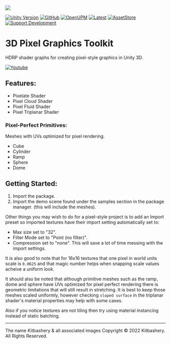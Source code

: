 <!-- ONLINE DOCUMENTATION FOUND @ https://kitbashery.com/docs/3d-pixel-graphics-toolkit -->



![](https://kitbashery.com/assets/images/kitbashery-github-banner.jpg)

[![Unity Version](https://img.shields.io/badge/Unity-2021.3%2B-blue.svg)](https://unity3d.com/get-unity/download)
[![GitHub](https://img.shields.io/github/license/kitbashery/modular-ai.svg)](https://github.com/Kitbashery/3D-Pixel-Graphics-Toolkit/blob/main/LICENSE.md)
[![OpenUPM](https://img.shields.io/badge/Install-openUPM-blue)](https://openupm.com/packages/com.kitbashery.3d-pixel-graphics-toolkit.html)
[![Latest](https://img.shields.io/badge/Dev%20Kit-.unitypackage-blue)](https://github.com/Kitbashery/3D-Pixel-Graphics-Toolkit/releases/download/Development-Package/Kitbashery_3D_Pixel_Graphics_Toolkit.unitypackage)
[![AssetStore](https://img.shields.io/badge/Download%20LTS-Unity%20Asset%20Store-blue)](https://assetstore.unity.com/packages/slug/233054)
[![Support Development](https://img.shields.io/badge/Ko--fi-Support%20Development-%23ff5f5f)](https://ko-fi.com/S6S8EKDY5)

# 3D Pixel Graphics Toolkit

HDRP shader graphs for creating pixel-style graphics in Unity 3D.

[![Youtube](https://img.youtube.com/vi/wWMcH4FSE44/0.jpg)](https://www.youtube.com/watch?v=wWMcH4FSE44)

## Features:

* Pixelate Shader
* Pixel Cloud Shader
* Pixel Fluid Shader
* Pixel Triplanar Shader

### Pixel-Perfect Primitives:
Meshes with UVs optimized for pixel rendering.

* Cube
* Cylinder
* Ramp
* Sphere
* Dome

## Getting Started:

1. Import the package.
2. Import the demo scene found under the samples section in the package manager. (this will include the meshes).

Other things you may wish to do for a pixel-style project is to add an Import preset so imported textures have their import setting automatically set to:
* Max size set to "32".
* Filter Mode set to "Point (no filter)".
* Compression set to "none".
This will save a lot of time messing with the import settings.

It is also good to note that for 16x16 textures that one pixel in world units scale is `0.0625` and that magic number helps when snapping scale values acheive a uniform look.

It should also be noted that although primitive meshes such as the ramp, dome and sphere have UVs optimized for pixel perfect rendering there is geometric limitations that will still result in stretching. It is best to keep those meshes scaled uniformly, however checking `sloped surface` in the triplanar shader's material properties may help with some cases.

Also if you notice textures are not tiling then try using material instancing instead of static batching.

---- 
The name Kitbashery & all associated images Copyright &copy; 2022 Kitbashery. All Rights Reserved.
